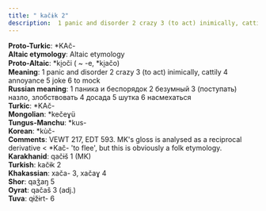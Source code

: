 ```yaml
---
title: " kačɨk 2"
description:  1 panic and disorder 2 crazy 3 (to act) inimically, cattily 4 annoyance 5 joke 6 to mock
---
```


<strong>Proto-Turkic</strong>:  *KAč-<br>
<strong>Altaic etymology</strong>:  Altaic etymology<br>
<strong> Proto-Altaic</strong>:  *ki̯oči ( ~ -e, *ki̯ačo)<br>
<strong>Meaning</strong>:  1 panic and disorder 2 crazy 3 (to act) inimically, cattily 4 annoyance 5 joke 6 to mock<br>
<strong>Russian meaning</strong>:  1 паника и беспорядок 2 безумный 3 (поступать) назло, злобствовать 4 досада 5 шутка 6 насмехаться<br>
<strong>Turkic</strong>:  *KAč-<br>
<strong>Mongolian</strong>:  *kečeɣü<br>
<strong>Tungus-Manchu</strong>:  *kus-<br>
<strong>Korean</strong>:  *kùč-<br>
<strong>Comments</strong>:  VEWT 217, EDT 593. MK's gloss is analysed as a reciprocal derivative < *Kač- 'to flee', but this is obviously a folk etymology.<br>
<strong>Karakhanid</strong>:  qačɨš 1 (MK)<br>
<strong>Turkish</strong>:  kačɨk 2<br>
<strong>Khakassian</strong>:  xača- 3, xačaɣ 4<br>
<strong>Shor</strong>:  qaǯaŋ 5<br>
<strong>Oyrat</strong>:  qačaš 3 (adj.)<br>
<strong>Tuva</strong>:  qɨžɨrt- 6<br>


